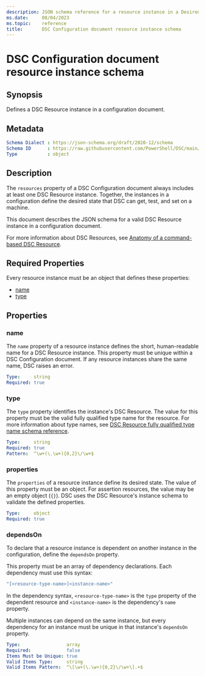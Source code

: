 ```yaml
---
description: JSON schema reference for a resource instance in a Desired State Configuration document.
ms.date:     08/04/2023
ms.topic:    reference
title:       DSC Configuration document resource instance schema
---
```


# DSC Configuration document resource instance schema

## Synopsis

Defines a DSC Resource instance in a configuration document.

## Metadata

```yaml
Schema Dialect : https://json-schema.org/draft/2020-12/schema
Schema ID      : https://raw.githubusercontent.com/PowerShell/DSC/main/schemas/2023/08/config/document.resource.json
Type           : object
```

## Description

The `resources` property of a DSC Configuration document always includes at least one DSC Resource
instance. Together, the instances in a configuration define the desired state that DSC can get,
test, and set on a machine.

This document describes the JSON schema for a valid DSC Resource instance in a configuration
document.

For more information about DSC Resources, see [Anatomy of a command-based DSC Resource][01].

## Required Properties

Every resource instance must be an object that defines these properties:

- [name](#name)
- [type](#type)

## Properties

### name

The `name` property of a resource instance defines the short, human-readable name for a DSC
Resource instance. This property must be unique within a DSC Configuration document. If any
resource instances share the same name, DSC raises an error.

```yaml
Type:     string
Required: true
```

### type

The `type` property identifies the instance's DSC Resource. The value for this property must be the
valid fully qualified type name for the resource. For more information about type names, see
[DSC Resource fully qualified type name schema reference][01].

```yaml
Type:     string
Required: true
Pattern:  ^\w+(\.\w+){0,2}\/\w+$
```

### properties

The `properties` of a resource instance define its desired state. The value of this property must
be an object. For assertion  resources, the value may be an empty object (`{}`). DSC uses the
DSC Resource's instance schema to validate the defined properties.

<!-- For more information about instance schemas in DSC, see [DSC Resource instance schemas][03]. -->

```yaml
Type:     object
Required: true
```

### dependsOn

To declare that a resource instance is dependent on another instance in the configuration, define
the `dependsOn` property.

This property must be an array of dependency declarations. Each dependency must use this
syntax:

```yaml
"[<resource-type-name>]<instance-name>"
```

In the dependency syntax, `<resource-type-name>` is the `type` property of the dependent resource
and `<instance-name>` is the dependency's `name` property.

Multiple instances can depend on the same instance, but every dependency for an instance must be
unique in that instance's `dependsOn` property.

<!-- For more information, see [Configuration resource dependencies][04]. -->

```yaml
Type:                 array
Required:             false
Items Must be Unique: true
Valid Items Type:     string
Valid Items Pattern:  ^\[\w+(\.\w+){0,2}\/\w+\].+$
```

[01]: ../definitions/resourceType.md
<!-- [02]: ../../../resources/concepts/assertion-resources.md -->
<!-- [03]: ../../../resources/concepts/schemas.md -->
<!-- [04]: ../../../configurations/concepts/dependencies.md -->
